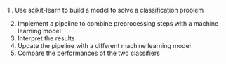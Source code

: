 1 . Use scikit-learn to build a model to solve a classification problem

2. Implement a pipeline to combine preprocessing steps with a machine learning model
3. Interpret the results
4. Update the pipeline with a different machine learning model
5. Compare the performances of the two classifiers

